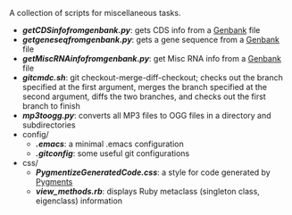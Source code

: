 A collection of scripts for miscellaneous tasks.

- __*getCDSinfofromgenbank.py*__: gets CDS info from a [Genbank](http://www.ncbi.nlm.nih.gov/genbank/) file
- __*getgeneseqfromgenbank.py*__: gets a gene sequence from a [Genbank](http://www.ncbi.nlm.nih.gov/genbank/) file
- __*getMiscRNAinfofromgenbank.py*__: get Misc RNA info from a [Genbank](http://www.ncbi.nlm.nih.gov/genbank/) file
- __*gitcmdc.sh*__: git checkout-merge-diff-checkout; checks out the branch specified at the first argument, merges the branch specified at the second argument, diffs the two branches, and checks out the first branch to finish
- __*mp3toogg.py*__: converts all MP3 files to OGG files in a directory and subdirectories
- config/
  * __*.emacs*__: a minimal .emacs configuration
  * __*.gitconfig*__: some useful git configurations
- css/
  * __*PygmentizeGeneratedCode.css*__: a style for code generated by [Pygments](http://pygments.org/)
  * __*view_methods.rb*__: displays Ruby metaclass (singleton class, eigenclass) information
